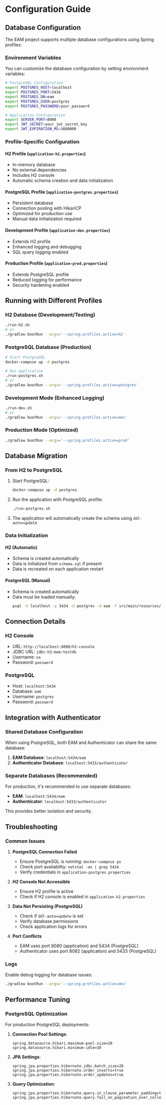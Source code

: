 # Configuration Guide

## Database Configuration

The EAM project supports multiple database configurations using Spring profiles:

### Environment Variables

You can customize the database configuration by setting environment variables:

```bash
# PostgreSQL Configuration
export POSTGRES_HOST=localhost
export POSTGRES_PORT=5434
export POSTGRES_DB=eam
export POSTGRES_USER=postgres
export POSTGRES_PASSWORD=your_password

# Application Configuration
export SERVER_PORT=8080
export JWT_SECRET=your_jwt_secret_key
export JWT_EXPIRATION_MS=3600000
```

### Profile-Specific Configuration

#### H2 Profile (`application-h2.properties`)
- In-memory database
- No external dependencies
- Includes H2 console
- Automatic schema creation and data initialization

#### PostgreSQL Profile (`application-postgres.properties`)
- Persistent database
- Connection pooling with HikariCP
- Optimized for production use
- Manual data initialization required

#### Development Profile (`application-dev.properties`)
- Extends H2 profile
- Enhanced logging and debugging
- SQL query logging enabled

#### Production Profile (`application-prod.properties`)
- Extends PostgreSQL profile
- Reduced logging for performance
- Security hardening enabled

## Running with Different Profiles

### H2 Database (Development/Testing)
```bash
./run-h2.sh
# or
./gradlew bootRun --args='--spring.profiles.active=h2'
```

### PostgreSQL Database (Production)
```bash
# Start PostgreSQL
docker-compose up -d postgres

# Run application
./run-postgres.sh
# or
./gradlew bootRun --args='--spring.profiles.active=postgres'
```

### Development Mode (Enhanced Logging)
```bash
./run-dev.sh
# or
./gradlew bootRun --args='--spring.profiles.active=dev'
```

### Production Mode (Optimized)
```bash
./gradlew bootRun --args='--spring.profiles.active=prod'
```

## Database Migration

### From H2 to PostgreSQL

1. Start PostgreSQL:
   ```bash
   docker-compose up -d postgres
   ```

2. Run the application with PostgreSQL profile:
   ```bash
   ./run-postgres.sh
   ```

3. The application will automatically create the schema using `ddl-auto=update`

### Data Initialization

#### H2 (Automatic)
- Schema is created automatically
- Data is initialized from `schema.sql` if present
- Data is recreated on each application restart

#### PostgreSQL (Manual)
- Schema is created automatically
- Data must be loaded manually:
  ```bash
  psql -h localhost -p 5434 -U postgres -d eam -f src/main/resources/schema.sql
  ```

## Connection Details

### H2 Console
- URL: `http://localhost:8080/h2-console`
- JDBC URL: `jdbc:h2:mem:testdb`
- Username: `sa`
- Password: `password`

### PostgreSQL
- Host: `localhost:5434`
- Database: `eam`
- Username: `postgres`
- Password: `password`

## Integration with Authenticator

### Shared Database Configuration

When using PostgreSQL, both EAM and Authenticator can share the same database:

1. **EAM Database**: `localhost:5434/eam`
2. **Authenticator Database**: `localhost:5433/authenticator`

### Separate Databases (Recommended)

For production, it's recommended to use separate databases:

- **EAM**: `localhost:5434/eam`
- **Authenticator**: `localhost:5433/authenticator`

This provides better isolation and security.

## Troubleshooting

### Common Issues

1. **PostgreSQL Connection Failed**
   - Ensure PostgreSQL is running: `docker-compose ps`
   - Check port availability: `netstat -an | grep 5434`
   - Verify credentials in `application-postgres.properties`

2. **H2 Console Not Accessible**
   - Ensure H2 profile is active
   - Check if H2 console is enabled in `application-h2.properties`

3. **Data Not Persisting (PostgreSQL)**
   - Check if `ddl-auto=update` is set
   - Verify database permissions
   - Check application logs for errors

4. **Port Conflicts**
   - EAM uses port 8080 (application) and 5434 (PostgreSQL)
   - Authenticator uses port 8082 (application) and 5433 (PostgreSQL)

### Logs

Enable debug logging for database issues:
```bash
./gradlew bootRun --args='--spring.profiles.active=dev'
```

## Performance Tuning

### PostgreSQL Optimization

For production PostgreSQL deployments:

1. **Connection Pool Settings**:
   ```properties
   spring.datasource.hikari.maximum-pool-size=20
   spring.datasource.hikari.minimum-idle=10
   ```

2. **JPA Settings**:
   ```properties
   spring.jpa.properties.hibernate.jdbc.batch_size=20
   spring.jpa.properties.hibernate.order_inserts=true
   spring.jpa.properties.hibernate.order_updates=true
   ```

3. **Query Optimization**:
   ```properties
   spring.jpa.properties.hibernate.query.in_clause_parameter_padding=true
   spring.jpa.properties.hibernate.query.fail_on_pagination_over_collection_fetch=true
   ```
